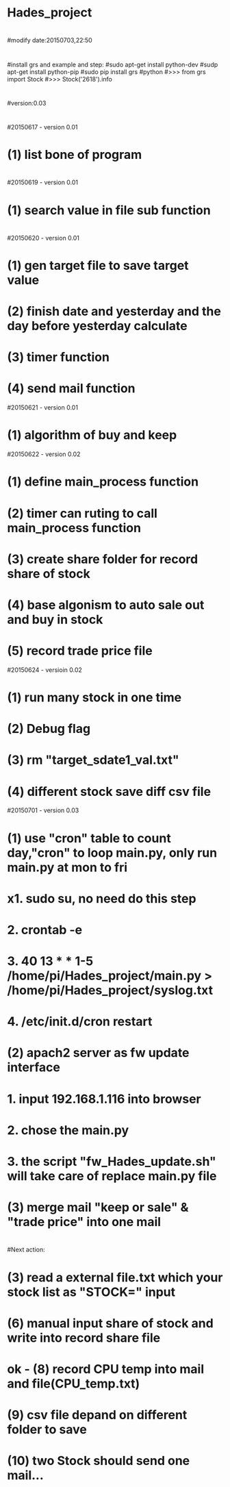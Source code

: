 # Hades_project
#
#modify date:20150703,22:50
#
#install grs and example and step:
#sudo apt-get install python-dev
#sudp apt-get install python-pip
#sudo pip install grs
#python
#>>> from grs import Stock
#>>> Stock('2618').info
#
#version:0.03
#
#20150617 - version 0.01
#         (1) list bone of program
#
#20150619 - version 0.01
#         (1) search value in file sub function
#
#20150620 - version 0.01
#         (1) gen target file to save target value
#         (2) finish date and yesterday and the day before yesterday calculate
#         (3) timer function
#         (4) send mail function
#20150621 - version 0.01
#         (1) algorithm of buy and keep
#20150622 - version 0.02
#         (1) define main_process function
#         (2) timer can ruting to call main_process function
#         (3) create share folder for record share of stock
#         (4) base algonism to auto sale out and buy in stock
#         (5) record trade price file
#20150624 - versioin 0.02
#         (1) run many stock in one time
#         (2) Debug flag
#         (3) rm "target_sdate1_val.txt"
#         (4) different stock save diff csv file
#20150701 - version 0.03
#         (1) use "cron" table to count day,"cron" to loop main.py, only run main.py at mon to fri
#              x1. sudo su, no need do this step
#              2. crontab -e
#              3. 40 13 * * 1-5 /home/pi/Hades_project/main.py > /home/pi/Hades_project/syslog.txt
#              4. /etc/init.d/cron restart
#         (2) apach2 server as fw update interface
#              1. input 192.168.1.116 into browser
#              2. chose the main.py 
#              3. the script "fw_Hades_update.sh" will take care of replace main.py file 
#         (3) merge mail "keep or sale" & "trade price" into one mail
#

#
#Next action:
#         (3) read a external file.txt which your stock list as "STOCK=" input
#         (6) manual input share of stock and write into record share file
#         ok - (8) record CPU temp into mail and file(CPU_temp.txt)
#         (9) csv file depand on different folder to save
#         (10) two Stock should send one mail...
#
#
